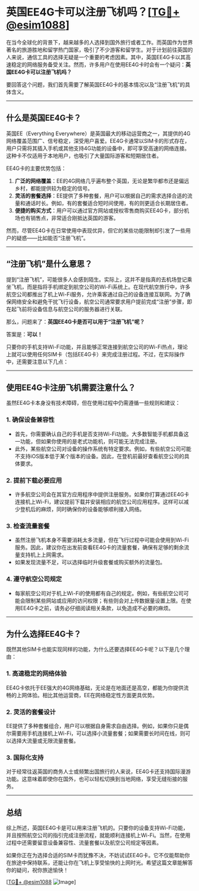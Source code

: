 # 英国EE4G卡可以注册飞机吗？[[TG💪+ @esim1088](https://t.me/s/esim1088)]

在当今全球化的背景下，越来越多的人选择到国外旅行或者工作。而英国作为世界著名的旅游胜地和留学热门国家，吸引了不少游客和留学生。对于计划前往英国的人来说，通信工具的选择无疑是一个重要的考虑因素。其中，英国EE4G卡以其高速稳定的网络服务备受关注。然而，许多用户在使用EE4G卡时会有一个疑问：**英国EE4G卡可以注册飞机吗？**

要回答这个问题，我们首先需要了解英国EE4G卡的基本情况以及“注册飞机”的具体含义。

---

## **什么是英国EE4G卡？**

英国EE（Everything Everywhere）是英国最大的移动运营商之一，其提供的4G网络覆盖范围广、信号稳定，深受用户喜爱。EE4G卡通常以SIM卡的形式存在，用户只需将其插入手机或其他支持4G功能的设备中，即可享受高速的网络连接。这种卡不仅适用于本地用户，也吸引了大量国际游客和短期居住者。

EE4G卡的主要优势包括：
1. **广泛的网络覆盖**：EE的4G网络几乎遍布整个英国，无论是繁华都市还是偏远乡村，都能提供较为稳定的信号。
2. **灵活的套餐选择**：EE提供了多种套餐，用户可以根据自己的需求选择合适的流量和通话时长。例如，有的套餐适合短时间使用，有的则更适合长期居住者。
3. **便捷的购买方式**：用户可以通过官方网站或授权零售商购买EE4G卡，部分机场也有销售点，非常适合刚抵达英国的游客。

然而，尽管EE4G卡在日常使用中表现优异，但它的某些功能限制却引发了一些用户的疑惑——比如能否“注册飞机”。

---

## **“注册飞机”是什么意思？**

提到“注册飞机”，可能很多人会感到陌生。实际上，这并不是指真的去机场登记乘坐飞机，而是指将手机绑定到航空公司的Wi-Fi系统上。在现代航空旅行中，许多航空公司都推出了机上Wi-Fi服务，允许乘客通过自己的设备连接互联网。为了确保网络安全和避免干扰飞行设备，航空公司通常要求用户提前完成“注册”步骤，即在起飞前将设备信息与航空公司的服务器进行关联。

那么，问题来了：**英国EE4G卡是否可以用于“注册飞机”呢？**

答案是：**可以！**

只要你的手机支持Wi-Fi功能，并且能够正常连接到航空公司的Wi-Fi热点，理论上就可以使用任何SIM卡（包括EE4G卡）来完成注册过程。不过，在实际操作中，还需要注意以下几点：

---

## **使用EE4G卡注册飞机需要注意什么？**

虽然EE4G卡本身没有技术障碍，但在使用过程中仍需遵循一些规则和建议：

### 1. **确保设备兼容性**
   - 首先，你需要确认自己的手机是否支持Wi-Fi功能。大多数智能手机都具备这一功能，但如果你使用的是老式功能机，则可能无法完成注册。
   - 此外，某些航空公司对设备的操作系统有特定要求。例如，有些航空公司可能不支持iOS版本低于某个版本的设备。因此，在登机前最好查看航空公司的具体要求。

### 2. **提前下载必要应用**
   - 许多航空公司会在其官方应用程序中提供注册服务。如果你打算通过EE4G卡连接机上Wi-Fi，建议提前下载并安装相应的航空公司应用程序。这样可以减少登机后的麻烦，同时确保你的设备能够顺利接入网络。

### 3. **检查流量套餐**
   - 虽然注册飞机本身不需要消耗太多流量，但在飞行过程中可能会使用到Wi-Fi服务。因此，建议你在出发前查看EE4G卡的流量套餐，确保有足够的剩余流量支持机上上网需求。
   - 如果发现流量不足，可以选择临时升级套餐或购买额外的流量包。

### 4. **遵守航空公司规定**
   - 每家航空公司对于机上Wi-Fi的使用都有自己的规定。例如，有些航空公司可能会限制某些网站或应用的访问权限；有些则会对上传数据量设置上限。在使用EE4G卡之前，请务必仔细阅读相关条款，以免造成不必要的麻烦。

---

## **为什么选择EE4G卡？**

既然其他SIM卡也能实现同样的功能，为什么还要选择EE4G卡呢？以下是几个理由：

### 1. **高速稳定的网络体验**
   EE4G卡依托于EE强大的4G网络基础，无论是在地面还是高空，都能为你提供流畅的上网体验。相比其他运营商，EE在网络稳定性方面更具优势。

### 2. **灵活的套餐设计**
   EE提供了多种套餐组合，用户可以根据自身需求自由选择。例如，如果你只是偶尔需要用手机连接机上Wi-Fi，可以选择小流量套餐；如果需要长时间在线，则可以选择大流量或无限流量套餐。

### 3. **国际化支持**
   对于经常往返英国的商务人士或频繁出国旅行的人来说，EE4G卡还支持国际漫游功能。这意味着即使你在国外，也可以轻松切换到当地网络，享受无缝衔接的服务。

---

## **总结**

综上所述，英国EE4G卡是可以用来注册飞机的。只要你的设备支持Wi-Fi功能，并且按照航空公司的指引完成注册流程，就能顺利连接机上Wi-Fi。当然，在使用过程中还需要留意设备兼容性、流量套餐以及航空公司规定等因素。

如果你正在为选择合适的SIM卡而犹豫不决，不妨试试EE4G卡。它不仅能帮助你在旅途中保持联系，还能让你在飞机上享受愉快的上网时光。希望这篇文章能解答你的疑问，祝你旅途愉快！

[[TG💪+ @esim1088](https://t.me/s/esim1088) ![Image](https://i.postimg.cc/4NQfJmqS/Snipaste-2025-05-13-00-14-12.png)]